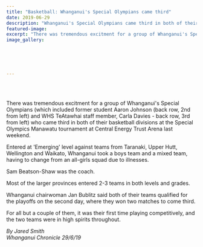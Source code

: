 ```yaml
---
title: "Basketball: Whanganui's Special Olympians came third"
date: 2019-06-29
description: "Whanganui's Special Olympians came third in both of their basketball divisions at the Special Olympics Manawatu tournament..."
featured-image: 
excerpt: "There was tremendous excitment for a group of Whanganui's Special Olympians who came third in both of their basketball divisions at the Special Olympics Manawatu tournament"
image_gallery:
	
	
	
	
	
---
```


<p><br /><img src="https://www.nzherald.co.nz/resizer/RLteBaWZv1-oA5MASp62JpczT5s=/620x349/smart/filters:quality(70)/arc-anglerfish-syd-prod-nzme.s3.amazonaws.com/public/D5AM5YH4BBBMTJD6MKPC27THRY.jpg" alt="" /></p>
<p><br />There was tremendous excitment for a group of Whanganui's Special Olympians (which included former student Aaron Johnson (back row, 2nd from left) and WHS TeAtawhai staff member, Carla Davies - back row, 3rd from left) who came third in both of their basketball divisions at the Special Olympics Manawatu tournament at Central Energy Trust Arena last weekend.</p>
<p>Entered at 'Emerging' level against teams from Taranaki, Upper Hutt, Wellington and Waikato, Whanganui took a boys team and a mixed team, having to change from an all-girls squad due to illnesses.</p>
<p>Sam Beatson-Shaw was the coach.</p>
<p>Most of the larger provinces entered 2-3 teams in both levels and grades.</p>
<p>Whanganui chairwoman Jan Bublitz said both of their teams qualified for the playoffs on the second day, where they won two matches to come third.</p>
<p>For all but a couple of them, it was their first time playing competitively, and the two teams were in high spirits throughout.</p>
<p><em>By Jared Smith</em><br /><em>Whanganui Chronicle 29/6/19</em></p>

